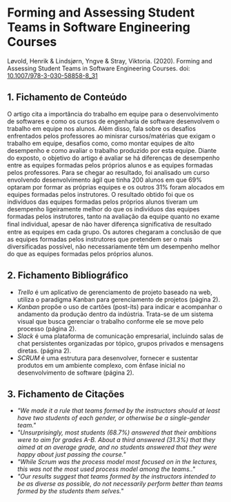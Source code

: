 # Forming and Assessing Student Teams in Software Engineering Courses

Løvold, Henrik & Lindsjørn, Yngve & Stray, Viktoria. (2020). Forming and Assessing Student Teams in Software Engineering Courses. doi: [10.1007/978-3-030-58858-8_31](https://doi.org/10.1007/978-3-030-58858-8_31)

## 1. Fichamento de Conteúdo

O artigo cita a importância do trabalho em equipe para o desenvolvimento de softwares e como os cursos de engenharia de software desenvolvem o trabalho em equipe nos alunos. Além disso, fala sobre os desafios enfrentados pelos professores ao minisrar cursos/matérias que exigam o trabalho em equipe, desafios como, como montar equipes de alto desempenho e como avaliar o trabalho produzido por esta equipe. Diante do exposto, o objetivo do artigo é avaliar se há diferenças de desempenho entre as equipes formadas pelos próprios alunos e as equipes formadas pelos professores. Para se chegar ao resultado, foi analisado um curso envolvendo desenvolvimento ágil que tinha 200 alunos em que 69% optaram por formar as próprias equipes e os outros 31% foram alocados em equipes formadas pelos instrutores. O resultado obtido foi que os indivíduos das equipes formadas pelos próprios alunos tiveram um desempenho ligeiramente melhor do que os indivíduos das equipes formadas pelos instrutores, tanto na avaliação da equipe quanto no exame final individual, apesar de não haver diferença signiﬁcativa de resultado entre as equipes em cada grupo. Os autores chegaram a conclusão de que as equipes formadas pelos instrutores que pretendem ser o mais diversificadas possível, não necessariamente têm um desempenho melhor do que as equipes formadas pelos próprios alunos.

## 2. Fichamento Bibliográfico 

* _Trello_ é um aplicativo de gerenciamento de projeto baseado na web, utiliza o paradigma Kanban para gerenciamento de projetos (página 2).
* _Kanban_ propõe o uso de cartões (post-its) para indicar e acompanhar o andamento da produção dentro da indústria. Trata-se de um sistema visual que busca gerenciar o trabalho conforme ele se move pelo processo (página 2).
* _Slack_ é uma plataforma de comunicação empresarial, incluindo salas de chat persistentes organizadas por tópico, grupos privados e mensagens diretas. (página 2).
* _SCRUM_ é uma estrutura para desenvolver, fornecer e sustentar produtos em um ambiente complexo, com ênfase inicial no desenvolvimento de software (página 2).

## 3. Fichamento de Citações 

* _"We made it a rule that teams formed by the instructors should at least have two students of each gender, or otherwise be a single-gender team."_
* _"Unsurprisingly, most students (68.7%) answered that their ambitions were to aim for grades A-B. About a third answered (31.3%) that they aimed at an average grade, and no students answered that they were happy about just passing the course."_
* _"While Scrum was the process model most focused on in the lectures, this was not the most used process model among the teams.."_
* _"Our results suggest that teams formed by the instructors intended to be as diverse as possible, do not necessarily perform better than teams formed by the students them selves."_
